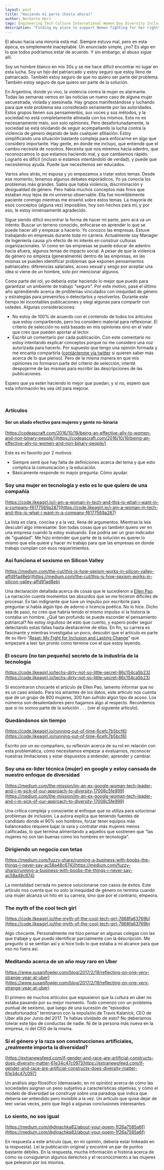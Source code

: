 ```yaml
---
layout: post
title: "Haciendo mi parte (hasta ahora)"
author: Norberto Herz
tags: Engineering Tech Culture International Women Day Diversity Inclusion Gender-bias Violence Sexism Feminism Machism Patriarchy
description: "Finding my place to support Women fighting for her rights"
---
```


El abuso hacia una minoría está mal. Siempre estuvo mal, pero en esta época, es simplemente inaceptable. Un enunciado simple, ¿no? Es algo en lo que todos podríamos estar de acuerdo. Y sin embargo, el abuso sigue allí.

Soy un hombre blanco en mis 30s y se me hace difícil encontrar mi lugar en esta lucha. Soy un hijo del patriarcado y estoy seguro que estoy lleno de patriarcado. También estoy seguro de que no quiero ser parte del problema. También estoy seguro de que quiero ser parte de la solución.



<!--MORE-->

En Argentina, donde yo vivo, la violencia contra la mujer es alarmante. Todas las semanas vemos en las noticias un nuevo caso de alguna mujer secuestrada, violada y asesinada. Hay grupos manifestándose y luchando para que este problema sea considerado seriamente por las autoridades. Estos grupos tienen sus pensamientos, sus voces y sus métodos, y la sociedad no está completamente alineada con los mismos. Esto no es necesariamente malo, son solo opiniones. Pero desafortunadamente, la sociedad se está olvidando de seguir acompañando la lucha contra la violencia de género dejando de lado cualquier afiliación. Estoy simplificando una situación bastante compleja para enfocarme en algo que considero importante. Hay gente, en donde me incluyo, que entiende que el cambio necesita de nosotros. Necesita que nos miremos hacia adentro, que reconozcamos lo que estamos haciendo mal, y que cambiemos rápido. Lograrlo es difícil (incluso si estamos intentándolo de verdad), y puede que necesitemos ayuda. Puede que necesitemos ser educados.

Varios años atrás, mi esposa y yo empezamos a tratar estos temas. Desde ese momento, tenemos algunos debates esporádicos. Yo ya conocía los problemas más grandes. Sabía que había violencia, discriminación y desigualdad de género. Pero había muchos conceptos más finos que estaban muy lejos de mi universo observable. Ella fue increíblemente paciente conmigo mientras me enseñó sobre estos temas. La mayoría de esos conceptos (alguna vez) imposibles, hoy son hechos para mi, y por eso, le estoy inmensamente agradecido.

Sigue siendo difícil encontrar la forma de hacer mi parte, pero acá va un intento: Buscar un terreno conocido, enfocarse en aprender lo que se puede hacer allí y empezar a hacerlo. Yo conozco las empresas. Estuve trabajando en empresas durante toda mi carrera. Actualmente soy Manager de Ingeniería causa y/o efecto de mi interés en construir culturas organizacionales. Vi como en las empresas se puede educar de adentro hacia afuera, algunos temas de impacto social. A pesar de que la violencia de género no empieza (generalmente) dentro de las empresas, en las mismas se pueden identificar problemas que exponen pensamientos patriarcales: diferencias salariales, acoso sexual y sesgo por aceptar una idea si viene de un hombre, solo por mencionar algunos.

Como parte del rol, yo debería estar haciendo lo mejor que puedo para garantizar un ambiente de trabajo "seguro". Por este motivo, pasé el último año aprendiendo acerca de problemas vinculados con inequidad de género y estrategias para prevenirlos o detectarlos y resolverlos. Durante este tiempo leí incontables publicaciones y elegí algunas para compartir con ustedes. Algunas consideraciones:
- No estoy de 100% de acuerdo con el contenido de todos los artículos que estoy compartiendo, pero los considero material para reflexionar. El criterio de selección no está basado en mis opiniones sino en el valor que creo que pueden aportar al lector.
- Escribí un comentario por cada publicación. Con este comentario no estoy intentando explicar conceptos porque no me considero una voz autorizada para hacerlo. Por supuesto que tengo una opinión formada y me encanta compartirla ([contáctenme vía twitter](https://twitter.com/nohorbee) si quieren saber más acerca de lo que pienso). Pero de la misma manera en que mis opiniones no formaron parte del criterio de selección, intenté despojarme de las mismas para escribir las descripciones de las publicaciones.


Espero que ya estén haciendo lo mejor que puedan, y si no, espero que esta información les sea útil para mejorar.

<br />

### Artículos

#### Ser un aliado efectivo para mujeres y gente no-binaria
[https://codeascraft.com/2016/10/19/being-an-effective-ally-to-women-and-non-binary-people/](https://codeascraft.com/2016/10/19/being-an-effective-ally-to-women-and-non-binary-people/)

Este es mi favorito por 2 motivos:
- Siempre sentí que hay falta de definiciones acerca del tema y que esto complica la comunicación y la educación.
- Básicamente responde mi mayor pregunta: Cómo ayudar.

### Soy una mujer en tecnología y esto es lo que quiero de una compañía

[https://code.likeagirl.io/i-am-a-woman-in-tech-and-this-is-what-i-want-in-a-company-f6177569a287](https://code.likeagirl.io/i-am-a-woman-in-tech-and-this-is-what-i-want-in-a-company-f6177569a287)

La lista es clara, concisa y a la vez, llena de argumentos. Mientras la leía descubrí algo interesante: Son todas cosas que yo también quiero ver en una empresa cuando la estoy evaluando. Ese podría ser un gran indicador de "igualdad". Me hizo entender que parte de la solución es querer lo mismo que ella quiere y hacer mi trabajo para que las empresas en donde trabajo cumplan con esos requerimientos.


### Así funciona el sexismo en Silicon Valley

[https://medium.com/the-cut/this-is-how-sexism-works-in-silicon-valley-affd91ad8eb](https://medium.com/the-cut/this-is-how-sexism-works-in-silicon-valley-affd91ad8eb)

Una declaración detallada acerca de cosas que le sucedieron a [Ellen Pao](https://en.wikipedia.org/wiki/Ellen_Pao). La narración cuenta momentos tan absurdos que se me hicieron difíciles de procesar. Es tan indignante que tuve un impulso por escribirle para preguntar si había algún tipo de adorno o licencia poética. No lo hice. Dicho sea de paso, no creo que habría tenido el mismo impulso si la historia la contaba un hombre. ¿Qué tan profundo se puede esconder el pensamiento patriarcal? No estoy orgulloso de esto que cuento, y espero poder seguir detectando estas fallas hasta deshacerme de ellas. En fin, su carrera es fascinante y mientras investigaba un poco, descubrí que el artículo es parte de su libro "[Reset: My Fight for Inclusion and Lasting Change](https://www.amazon.com/Reset-Fight-Inclusion-Lasting-Change/dp/039959101X)" que empezaré a leer tan pronto como termine con el que estoy leyendo.

### El oscuro (no tan pequeño) secreto de la industria de la tecnología

[https://code.likeagirl.io/techs-dirty-not-so-little-secret-86c154ca5b23](https://code.likeagirl.io/techs-dirty-not-so-little-secret-86c154ca5b23)

Si encontraron chocante el artículo de Ellen Pao, lamento informar que no es un caso aislado. Para los amantes de los datos, este artículo nos cuenta que de un grupo de 800 mujeres, 300 han sufrido algún tipo de acoso. Los números son desalentadores pero hagamos algo al respecto. Recordemos que si no somos parte de la solución . . . (ver el siguiente artículo).


### Quedándonos sin tiempo

[https://code.likeagirl.io/running-out-of-time-6cefc7b5bcf6](https://code.likeagirl.io/running-out-of-time-6cefc7b5bcf6)

Escrito por un ex-compañero, su reflexión acerca de su rol en relación con esta problemática, cómo necesitamos empezar a evaluarnos, reconocer nuestras limitaciones y estar dispuestos a entender, aprender y cambiar.


### Soy una ex-lider técnica (mujer) en google y estoy cansada de nuestro enfoque de diversidad

[https://medium.com/the-mission/im-an-ex-google-woman-tech-leader-and-i-m-sick-of-our-approach-to-diversity-17008c5fe999](https://medium.com/the-mission/im-an-ex-google-woman-tech-leader-and-i-m-sick-of-our-approach-to-diversity-17008c5fe999)

Una crítica compleja y consciente al enfoque que se utiliza para solucionar problemas de inclusión. La autora explica que teniendo fuentes de candidato donde el 90% son hombres, forzar tener equipos más balanceados requiere bajar la vara y contratar más mujeres menos calificadas, lo que termina alimentando a aquellos que sostienen que "las mujeres no son tan buenas como los hombres en tecnología".


### Dirigiendo un negocio con tetas

[https://medium.com/fuzzy-sharp/running-a-business-with-boobs-the-things-i-never-say-ac58a48c674](https://medium.com/fuzzy-sharp/running-a-business-with-boobs-the-things-i-never-say-ac58a48c674)

La mentalidad cerrada no parece solucionarse con casos de éxitos. Este artículo nos cuenta que no solo la inequidad de género no termina cuando una mujer alcanza un hito en su carrera, sino que por el contrario, empeora.

### The myth of the cool tech girl
[https://code.likeagirl.io/the-myth-of-the-cool-tech-girl-7868fa63769b](https://code.likeagirl.io/the-myth-of-the-cool-tech-girl-7868fa63769b)

Algo chocante. Personalmente me hizo pensar en algunas colegas con las que trabajé y que puedo identificar parcialmente con la descripción. Me pregunto si se sentían así y si hice todo lo que estaba a mi alcance para que eso no fuera así.

### Meditando acerca de un año muy raro en Uber

[https://www.susanjfowler.com/blog/2017/2/19/reflecting-on-one-very-strange-year-at-uber](https://www.susanjfowler.com/blog/2017/2/19/reflecting-on-one-very-strange-year-at-uber)

El primero de muchos artículos que expusieron que la cultura en uber no estaba pasando por su mejor momento. Todo comenzó con un problema puntual de sexismo, que luego de una sucesión de "episodios desafortunados" terminaron con la expulsión de Travis Kalanick, CEO de Uber allá por Junio del 2017. Te habías olvidado de esto? No deberíamos tolerar este tipo de conductas de nadie. Ni de la persona más nueva en la empresa, ni del CEO de la misma.


### Si el género y la raza son construcciones artificiales, ¿realmente importa la diversidad?

[https://extranewsfeed.com/if-gender-and-race-are-artificial-constructs-does-diversity-matter-61e34c47c097](https://extranewsfeed.com/if-gender-and-race-are-artificial-constructs-does-diversity-matter-61e34c47c097)

Un análisis algo filosófico (demasiado, en mi opinión) acerca de cómo las sociedades asignan un peso subjetivo a características objetivas, y cómo el modelo de diversidad se construye sobre una paradoja que indica que debería ser entendido pero invisible a la vez. Un artículo que quise dejar de leer varias veces, pero que llegó a algunas conclusiones interesantes.


### Lo siento, no sos igual

[https://medium.com/@dinachka82/about-your-poem-1f26a7585a6f](https://medium.com/@dinachka82/about-your-poem-1f26a7585a6f)

En respuesta a este artículo (que, en mi opinión, debería estar linkeado en la respuesta). Leí la publicación original y encontré un par de puntos bastante débiles. En la respuesta, mucha información e historia acerca de cómo se consiguieron algunos derechos y el reconocimiento a las mujeres que pelearon por los mismos.


